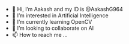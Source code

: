 - 👋 Hi, I’m Aakash and my ID is @AakashG964
- 👀 I’m interested in Artificial Intelligence
- 🌱 I’m currently learning OpenCV
- 💞️ I’m looking to collaborate on AI
- 📫 How to reach me ...

<!---
AakashG964/AakashG964 is a ✨ special ✨ repository because its `README.md` (this file) appears on your GitHub profile.
You can click the Preview link to take a look at your changes.
--->
